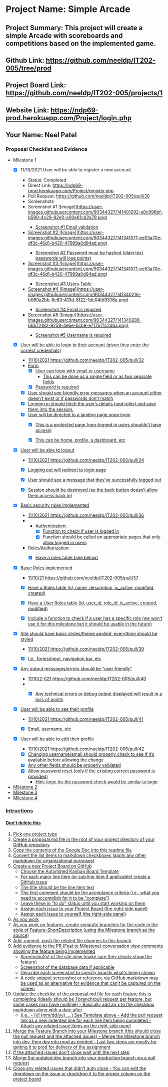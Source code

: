 # Project Name: Simple Arcade
## Project Summary: This project will create a simple Arcade with scoreboards and competitions based on the implemented game.
## Github Link: https://github.com/neeldp/IT202-005/tree/prod
## Project Board Link: https://github.com/neeldp/IT202-005/projects/1
## Website Link: https://ndp69-prod.herokuapp.com/Project/login.php
## Your Name: Neel Patel

<!--
### Line item / Feature template (use this for each bullet point)
#### Don't delete this

- [ ] \(mm/dd/yyyy of completion) Feature Title (from the proposal bullet point, if it's a sub-point indent it properly)
  -  List of Evidence of Feature Completion
    - Status: Pending (Completed, Partially working, Incomplete, Pending)
    - Direct Link: (Direct link to the file or files in heroku prod for quick testing (even if it's a protected page))
    - Pull Requests
      - PR link #1 (repeat as necessary)
    - Screenshots
      - Screenshot #1 (paste the image so it uploads to github) (repeat as necessary)
        - Screenshot #1 description explaining what you're trying to show
### End Line item / Feature Template
--> 
### Proposal Checklist and Evidence

- Milestone 1
    - [x] 11/10/2021 User will be able to register a new account
        - Status: Completed
        - Direct Link: https://ndp69-prod.herokuapp.com/Project/register.php        
        - Pull Request: https://github.com/neeldp/IT202-005/pull/30
        - Screenshots
        - Screenshot #1 ![image](<u>https://user-images.githubusercontent.com/90344327/141401292-a0c996bf-b580-4c29-82e0-a00e81cd2a79.png<u>)
          - Screenshot #1 Email validation
        - Screenshot #2 ![image](<u>https://user-images.githubusercontent.com/90344327/141341071-ee53a70e-df3c-46d1-b420-47999a0d94ad.png<u>)
          - Screenshot #2 Password must be hashed (plain text passwords will lose points)
        - Screenshot #3 ![image](<u>https://user-images.githubusercontent.com/90344327/141341071-ee53a70e-df3c-46d1-b420-47999a0d94ad.png<u>)
          - Screenshot #3 Users Table
        - Screenshot #4 ![image](<u>https://user-images.githubusercontent.com/90344327/141340216-b060a2bb-8e83-413d-8f22-1dc04fd9376a.png<u>)
          - Screenshot #4 Email is required
        - Screenshot #5 ![image](<u>https://user-images.githubusercontent.com/90344327/141340288-6bb72182-9258-4e6e-bcb9-e717671c2d6a.png<u>)
          - Screenshot #5 Username is required

    - [x] User will be able to login to their account (given they enter the correct credentials)
        - 11/10/2021 https://github.com/neeldp/IT202-005/pull/32        
        - Form
            - [x] User can login with email or username
                - This can be done as a single field or as two separate fields
            - [x] Password is required
        - [x] User should see friendly error messages when an account either doesn’t exist or if passwords don’t match
        - [x] Logging in should fetch the user’s details (and roles) and save them into the session.
        - [x] User will be directed to a landing page upon login
            - [x]  This is a protected page (non-logged in users shouldn’t have access)
            - [x] This can be home, profile, a dashboard, etc

    
    - [x] User will be able to logout
        - 11/10/2021 https://github.com/neeldp/IT202-005/pull/34        
        - [x] Logging out will redirect to login page
        - [x] User should see a message that they’ve successfully logged out
        - [x] Session should be destroyed (so the back button doesn’t allow them access back in)
    

    - [x] Basic security rules implemented
        - 11/10/2021 https://github.com/neeldp/IT202-005/pull/36        
        - - Authentication:
            - [x] Function to check if user is logged in
            - [x] Function should be called on appropriate pages that only allow logged in users
        - Roles/Authorization:
            - [x] Have a roles table (see below)

    
    - [x] Basic Roles implemented
        - 11/10/21 https://github.com/neeldp/IT202-005/pull/37        
        - [x] Have a Roles table	(id, name, description, is_active, modified, created)
        - [x] Have a User Roles table (id, user_id, role_id, is_active, created, modified)
        - [x] Include a function to check if a user has a specific role (we won’t use it for this milestone but it should be usable in the future)

    
    - [x] Site should have basic styles/theme applied; everything should be styled
        - 11/10/2021 https://github.com/neeldp/IT202-005/pull/39        
        - [x] I.e., forms/input, navigation bar, etc


    - [x] Any output messages/errors should be “user friendly”
        - 11/10/2-021 https://github.com/neeldp/IT202-005/pull/40        
        - - [x] Any technical errors or debug output displayed will result in a loss of points


    - [x] User will be able to see their profile
        - 11/10/2021 https://github.com/neeldp/IT202-005/pull/41       
        - [x] Email, username, etc


    - [x] User will be able to edit their profile
        - 11/10/2021 https://github.com/neeldp/IT202-005/pull/42        
        - [x] Changing username/email should properly check to see if it’s available before allowing the change
        - [x] Any other fields should be properly validated
        - [x] Allow password reset (only if the existing correct password is provided)
            - Hint: logic for the password check would be similar to login





- Milestone 2
- Milestone 3
- Milestone 4
### Intructions
#### Don't delete this
1. Pick one project type
2. Create a proposal.md file in the root of your project directory of your GitHub repository
3. Copy the contents of the Google Doc into this readme file
4. Convert the list items to markdown checkboxes (apply any other markdown for organizational purposes)
5. Create a new Project Board on GitHub
   - Choose the Automated Kanban Board Template
   - For each major line item (or sub line item if applicable) create a GitHub issue
   - The title should be the line item text
   - The first comment should be the acceptance criteria (i.e., what you need to accomplish for it to be "complete")
   - Leave these in "to do" status until you start working on them
   - Assign each issue to your Project Board (the right-side panel)
   - Assign each issue to yourself (the right-side panel)
6. As you work
  1. As you work on features, create separate branches for the code in the style of Feature-ShortDescription (using the Milestone branch as the source)
  2. Add, commit, push the related file changes to this branch
  3. Add evidence to the PR (Feat to Milestone) conversation view comments showing the feature being implemented
     - Screenshot(s) of the site view (make sure they clearly show the feature)
     - Screenshot of the database data if applicable
     - Describe each screenshot to specify exactly what's being shown
     - A code snippet screenshot or reference via GitHub markdown may be used as an alternative for evidence that can't be captured on the screen
  4. Update the checklist of the proposal.md file for each feature this is completing (ideally should be 1 branch/pull request per feature, but some cases may have multiple)
    - Basically add an x to the checkbox markdown along with a date after
      - (i.e.,   - [x] (mm/dd/yy) ....) See Template above
    - Add the pull request link as a new indented line for each line item being completed
    - Attach any related issue items on the right-side panel
  5. Merge the Feature Branch into your Milestone branch (this should close the pull request and the attached issues)
    - Merge the Milestone branch into dev, then dev into prod as needed
    - Last two steps are mostly for getting it to prod for delivery of the assignment 
  7. If the attached issues don't close wait until the next step
  8. Merge the updated dev branch into your production branch via a pull request
  9. Close any related issues that didn't auto close
    - You can edit the dropdown on the issue or drag/drop it to the proper column on the project board
